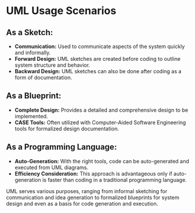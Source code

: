# UML Usage Scenarios

## As a Sketch:

- **Communication:** Used to communicate aspects of the system quickly and informally.
- **Forward Design:** UML sketches are created before coding to outline system structure and behavior.
- **Backward Design:** UML sketches can also be done after coding as a form of documentation.

## As a Blueprint:

- **Complete Design:** Provides a detailed and comprehensive design to be implemented.
- **CASE Tools:** Often utilized with Computer-Aided Software Engineering tools for formalized design documentation.

## As a Programming Language:

- **Auto-Generation:** With the right tools, code can be auto-generated and executed from UML diagrams.
- **Efficiency Consideration:** This approach is advantageous only if auto-generation is faster than coding in a traditional programming language.

UML serves various purposes, ranging from informal sketching for communication and idea generation to formalized blueprints for system design and even as a basis for code generation and execution.
